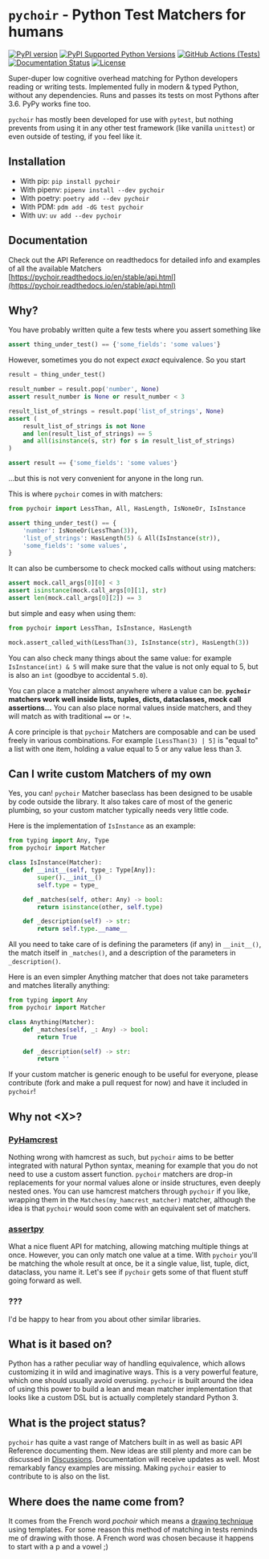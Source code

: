 # `pychoir` - Python Test Matchers for humans
[![PyPI version](http://img.shields.io/pypi/v/pychoir)](https://pypi.python.org/pypi/pychoir)
[![PyPI Supported Python Versions](https://img.shields.io/pypi/pyversions/pychoir.svg)](https://pypi.python.org/pypi/pychoir/)
[![GitHub Actions (Tests)](https://github.com/kajaste/pychoir/workflows/Python%20package/badge.svg)](https://github.com/kajaste/pychoir)
[![Documentation Status](https://readthedocs.org/projects/pychoir/badge/?version=stable)](https://pychoir.readthedocs.io/en/stable/?badge=latest)
[![License](https://img.shields.io/pypi/l/pychoir.svg?style=flat)](https://github.com/kajaste/pychoir/blob/main/LICENSE.txt)

Super-duper low cognitive overhead matching for Python developers reading or writing tests. Implemented fully in modern & typed Python, without any dependencies. Runs and passes its tests on most Pythons after 3.6. PyPy works fine too.

`pychoir` has mostly been developed for use with `pytest`, but nothing prevents from using it in any other test framework (like vanilla `unittest`) or even outside of testing, if you feel like it.

## Installation
* With pip: `pip install pychoir`
* With pipenv: `pipenv install --dev pychoir`
* With poetry: `poetry add --dev pychoir`
* With PDM: `pdm add -dG test pychoir`
* With uv: `uv add --dev pychoir`

## Documentation
Check out the API Reference on readthedocs for detailed info and examples of all the available Matchers [https://pychoir.readthedocs.io/en/stable/api.html](https://pychoir.readthedocs.io/en/stable/api.html)

## Why?

You have probably written quite a few tests where you assert something like

```python
assert thing_under_test() == {'some_fields': 'some values'}
```

However, sometimes you do not expect _exact_ equivalence. So you start

```python
result = thing_under_test()

result_number = result.pop('number', None)
assert result_number is None or result_number < 3

result_list_of_strings = result.pop('list_of_strings', None)
assert (
    result_list_of_strings is not None
    and len(result_list_of_strings) == 5
    and all(isinstance(s, str) for s in result_list_of_strings)
)

assert result == {'some_fields': 'some values'}
```

...but this is not very convenient for anyone in the long run.

This is where `pychoir` comes in with matchers:

```python
from pychoir import LessThan, All, HasLength, IsNoneOr, IsInstance

assert thing_under_test() == {
    'number': IsNoneOr(LessThan(3)),
    'list_of_strings': HasLength(5) & All(IsInstance(str)),
    'some_fields': 'some values',
}
```

It can also be cumbersome to check mocked calls without using matchers:

```python
assert mock.call_args[0][0] < 3
assert isinstance(mock.call_args[0][1], str)
assert len(mock.call_args[0][2]) == 3
```

but simple and easy when using them:

```python
from pychoir import LessThan, IsInstance, HasLength

mock.assert_called_with(LessThan(3), IsInstance(str), HasLength(3))
```

You can also check many things about the same value: for example `IsInstance(int) & 5` will make sure that the value is not only equal to 5, but is also an `int` (goodbye to accidental `5.0`).

You can place a matcher almost anywhere where a value can be. **`pychoir` matchers work well inside lists, tuples, dicts, dataclasses, mock call assertions...** You can also place normal values inside matchers, and they will match as with traditional `==` or `!=`.

A core principle is that `pychoir` Matchers are composable and can be used freely in various combinations. For example `[LessThan(3) | 5]` is "equal to" a list with one item, holding a value equal to 5 or any value less than 3.

## Can I write custom Matchers of my own

Yes, you can! `pychoir` Matcher baseclass has been designed to be usable by code outside the library. It also takes care of most of the generic plumbing, so your custom matcher typically needs very little code.

Here is the implementation of `IsInstance` as an example:

```python
from typing import Any, Type
from pychoir import Matcher

class IsInstance(Matcher):
    def __init__(self, type_: Type[Any]):
        super().__init__()
        self.type = type_

    def _matches(self, other: Any) -> bool:
        return isinstance(other, self.type)

    def _description(self) -> str:
        return self.type.__name__

```

All you need to take care of is defining the parameters (if any) in `__init__()`, the match itself in `_matches()`, and a description of the parameters in `_description()`.

Here is an even simpler Anything matcher that does not take parameters and matches literally anything:

```python
from typing import Any
from pychoir import Matcher

class Anything(Matcher):
    def _matches(self, _: Any) -> bool:
        return True

    def _description(self) -> str:
        return ''
```

If your custom matcher is generic enough to be useful for everyone, please contribute (fork and make a pull request for now) and have it included in `pychoir`!

## Why not \<X\>?

### [PyHamcrest](https://github.com/hamcrest/PyHamcrest)

Nothing wrong with hamcrest as such, but `pychoir` aims to be better integrated with natural Python syntax, meaning for example that you do not need to use a custom assert function. `pychoir` matchers are drop-in replacements for your normal values alone or inside structures, even deeply nested ones. You can use hamcrest matchers through `pychoir` if you like, wrapping them in the `Matches(my_hamcrest_matcher)` matcher, although the idea is that `pychoir` would soon come with an equivalent set of matchers.

### [assertpy](https://github.com/assertpy/assertpy)

What a nice fluent API for matching, allowing matching multiple things at once. However, you can only match one value at a time. With `pychoir` you'll be matching the whole result at once, be it a single value, list, tuple, dict, dataclass, you name it. Let's see if `pychoir` gets some of that fluent stuff going forward as well.

### ???

I'd be happy to hear from you about other similar libraries.

## What is it based on?

Python has a rather peculiar way of handling equivalence, which allows customizing it in wild and imaginative ways. This is a very powerful feature, which one should usually avoid overusing. `pychoir` is built around the idea of using this power to build a lean and mean matcher implementation that looks like a custom DSL but is actually completely standard Python 3.

## What is the project status?

`pychoir` has quite a vast range of Matchers built in as well as basic API Reference documenting them. New ideas are still plenty and more can be discussed in [Discussions](https://github.com/kajaste/pychoir/discussions). Documentation will receive updates as well. Most remarkably fancy examples are missing. Making `pychoir` easier to contribute to is also on the list.

## Where does the name come from?

It comes from the French word _pochoir_ which means a [drawing technique](https://fr.wikipedia.org/wiki/Pochoir) using templates. For some reason this method of matching in tests reminds me of drawing with those. A French word was chosen because it happens to start with a p and a vowel ;)
